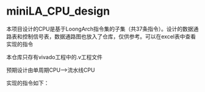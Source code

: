 # miniLA_CPU_design
本项目设计的CPU是基于LoongArch指令集的子集（共37条指令）。设计的数据通路表和控制信号表，数据通路图也放入了仓库，仅供参考。可以在excel表中查看实现的指令

本仓库只存有vivado工程中的.v工程文件

预期设计由单周期CPU-->流水线CPU

实现的指令如下：
